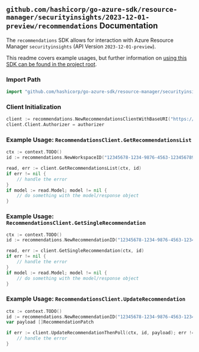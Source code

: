
## `github.com/hashicorp/go-azure-sdk/resource-manager/securityinsights/2023-12-01-preview/recommendations` Documentation

The `recommendations` SDK allows for interaction with Azure Resource Manager `securityinsights` (API Version `2023-12-01-preview`).

This readme covers example usages, but further information on [using this SDK can be found in the project root](https://github.com/hashicorp/go-azure-sdk/tree/main/docs).

### Import Path

```go
import "github.com/hashicorp/go-azure-sdk/resource-manager/securityinsights/2023-12-01-preview/recommendations"
```


### Client Initialization

```go
client := recommendations.NewRecommendationsClientWithBaseURI("https://management.azure.com")
client.Client.Authorizer = authorizer
```


### Example Usage: `RecommendationsClient.GetRecommendationsList`

```go
ctx := context.TODO()
id := recommendations.NewWorkspaceID("12345678-1234-9876-4563-123456789012", "example-resource-group", "workspaceName")

read, err := client.GetRecommendationsList(ctx, id)
if err != nil {
	// handle the error
}
if model := read.Model; model != nil {
	// do something with the model/response object
}
```


### Example Usage: `RecommendationsClient.GetSingleRecommendation`

```go
ctx := context.TODO()
id := recommendations.NewRecommendationID("12345678-1234-9876-4563-123456789012", "example-resource-group", "workspaceName", "recommendationId")

read, err := client.GetSingleRecommendation(ctx, id)
if err != nil {
	// handle the error
}
if model := read.Model; model != nil {
	// do something with the model/response object
}
```


### Example Usage: `RecommendationsClient.UpdateRecommendation`

```go
ctx := context.TODO()
id := recommendations.NewRecommendationID("12345678-1234-9876-4563-123456789012", "example-resource-group", "workspaceName", "recommendationId")
var payload []RecommendationPatch

if err := client.UpdateRecommendationThenPoll(ctx, id, payload); err != nil {
	// handle the error
}
```
